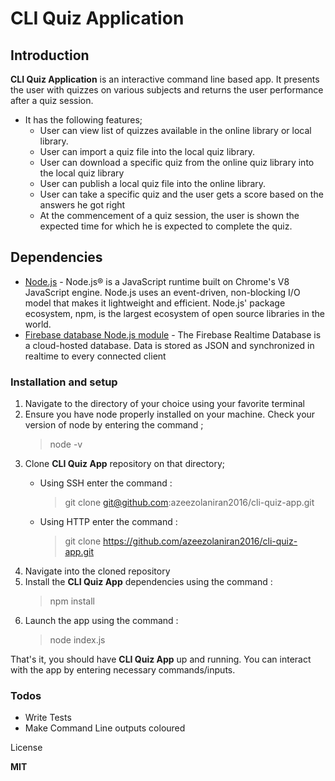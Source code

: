 # **CLI Quiz Application**

## Introduction
**CLI Quiz Application** is an interactive command line based app. It presents the user with quizzes on various subjects and returns the user performance after a quiz session.
* It has the following features;
    * User can view list of quizzes available in the online library or local            library.
    * User can import a quiz file into the local quiz library.
    * User can download a specific quiz from the online quiz library into the           local quiz library
    * User can publish a local quiz file into the online library.
    * User can take a specific quiz and the user gets a score based on the answers      he got right
    * At the commencement of a quiz session, the user is shown the expected time for which he is expected to complete the quiz.

## Dependencies
 - [Node.js](https://nodejs.org/) - Node.js® is a JavaScript runtime built on Chrome's V8 JavaScript engine. Node.js uses an event-driven, non-blocking I/O model that makes it lightweight and efficient. Node.js' package ecosystem, npm, is the largest ecosystem of open source libraries in the world.
 - [Firebase database Node.js module](firebase.google.com/docs/database/web/start) - The Firebase Realtime Database is a cloud-hosted database. Data is stored as JSON and synchronized in realtime to every connected client

### Installation and setup
1. Navigate to the directory of your choice using your favorite terminal
2. Ensure you have node properly installed on your machine. Check your version of node by entering the command ;
    > node -v
3. Clone **CLI Quiz App** repository on that directory;
    - Using SSH enter the command :
         > git clone git@github.com:azeezolaniran2016/cli-quiz-app.git

    - Using HTTP enter the command :
        > git clone https://github.com/azeezolaniran2016/cli-quiz-app.git
4. Navigate into the cloned repository
5. Install the **CLI Quiz App** dependencies using the command :
    > npm install
6. Launch the app using the command :
    > node index.js

That's it, you should have **CLI Quiz App** up and running. You can interact with the app by entering necessary commands/inputs.

### Todos

 - Write Tests
 - Make Command Line outputs coloured

License

**MIT**




